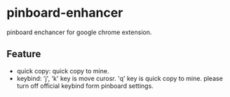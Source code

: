pinboard-enhancer
=================

pinboard enchancer for google chrome extension.

Feature
-----------------

* quick copy: quick copy to mine.
* keybind: 'j', 'k' key is move curosr. 'q' key is quick copy to mine. please turn off official keybind form pinboard settings.


